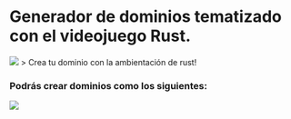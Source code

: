<h1>Generador de dominios tematizado con el videojuego Rust.</h1>
<img src="https://www.mundodeportivo.com/alfabeta/hero/2021/01/Rust-08012021.jpg?width=768&aspect_ratio=16:9&format=nowebp"></img>
> Crea tu dominio con la ambientación de rust!

<h3>Podrás crear dominios como los siguientes:</h3>
<img src="https://i.ibb.co/fpgDhdn/Captura-de-pantalla-2024-10-18-205535.png"></img>
